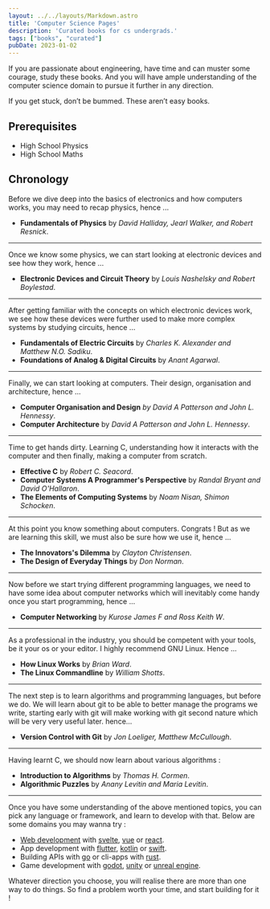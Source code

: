 ```yaml
---
layout: ../../layouts/Markdown.astro
title: 'Computer Science Pages'
description: 'Curated books for cs undergrads.'
tags: ["books", "curated"]
pubDate: 2023-01-02
---
```


If you are passionate about engineering, have time and can muster some courage, study these books. And you will have ample understanding of the computer science domain to pursue it further in any direction.

If you get stuck, don’t be bummed. These aren’t easy books.

## Prerequisites

- High School Physics
- High School Maths

## Chronology

Before we dive deep into the basics of electronics and how
computers works, you may need to recap physics, hence ... 

- **Fundamentals of Physics** by *David Halliday, Jearl Walker, and Robert Resnick*.
---

Once we know some physics, we can start looking at electronic
devices and see how they work, hence ...

- **Electronic Devices and Circuit Theory**  by *Louis Nashelsky and Robert Boylestad*.
---

After getting familiar with the concepts on which electronic
devices work, we see how these devices were further used to make
more complex systems by studying circuits, hence ...

- **Fundamentals of Electric Circuits**  by *Charles K. Alexander and Matthew N.O. Sadiku*.
- **Foundations of Analog & Digital Circuits**  by *Anant Agarwal*.
---

Finally, we can start looking at computers. Their design,
organisation and architecture, hence ...

- **Computer Organisation and Design**  *by David A Patterson and John L. Hennessy*.
- **Computer Architecture**  by *David A Patterson and John L. Hennessy*.
---

Time to get hands dirty. Learning C, understanding how it interacts
with the computer and then finally, making a computer from scratch.

- **Effective C**  by *Robert C. Seacord*.
- **Computer Systems A Programmer's Perspective**  by *Randal Bryant and David O'Hallaron*.
- **The Elements of Computing Systems**  by *Noam Nisan, Shimon Schocken*.
---

At this point you know something about computers. Congrats !
But as we are learning this skill, we must also be sure how
we use it, hence ...

- **The Innovators's Dilemma**  by *Clayton Christensen*.
- **The Design of Everyday Things**  by *Don Norman*.
---

Now before we start trying different programming languages, we need
to have some idea about computer networks which will inevitably
come handy once you start programming, hence ...

- **Computer Networking**  by *Kurose James F and Ross Keith W*.
---
As a professional in the industry, you should be competent with your tools, be it your os or your editor.
I highly recommend GNU Linux. Hence ...

- **How Linux Works**  by *Brian Ward*.
- **The Linux Commandline**  by *William Shotts*.
---
The next step is to learn algorithms and programming languages,
but before we do. We will learn about git to be able to better
manage the programs we write, starting early with git will make
working with git second nature which will be very very useful later.
hence...

- **Version Control with Git**  by *Jon Loeliger, Matthew McCullough*.
---
Having learnt C, we should now learn about various algorithms :

- **Introduction to Algorithms**  by *Thomas H. Cormen*.
- **Algorithmic Puzzles**  by *Anany Levitin and Maria Levitin*.
---

Once you have some understanding of the above mentioned topics, you can pick any language or framework,
and learn to develop with that. Below are some domains you may wanna try :

- [Web development](https://developer.mozilla.org/en-US/docs/Learn) with [svelte](https://svelte.dev/), [vue](https://vuejs.org/) or [react](https://react.dev/).
- App development with [flutter](https://flutter.dev/), [kotlin](https://kotlinlang.org/) or [swift](https://www.apple.com/swift/).
- Building APIs with [go](https://go.dev/) or cli-apps with [rust](https://www.rust-lang.org/).
- Game development with [godot](https://docs.godotengine.org/en/stable/about/introduction.html), [unity](https://unity.com/) or [unreal engine](https://www.unrealengine.com/en-US).

Whatever direction you choose, you will realise there are more than one way to do things. So find a problem worth your time, and start building for it !
